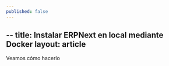 ```yaml
---
published: false
---
```

--
title: Instalar ERPNext en local mediante Docker
layout: article
--

Veamos cómo hacerlo
